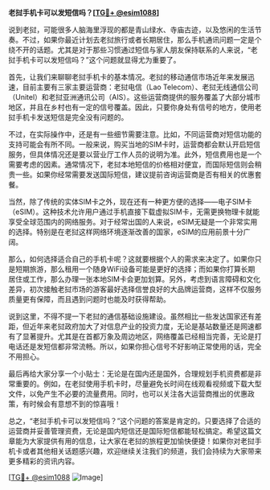 **老挝手机卡可以发短信吗？[[TG💪+ @esim1088](https://t.me/s/esim1088)]**

说到老挝，可能很多人脑海里浮现的都是青山绿水、寺庙古迹，以及悠闲的生活节奏。不过，如果你最近计划去老挝旅行或者长期居住，那么手机通讯问题一定是个绕不开的话题。尤其是对于那些习惯通过短信与家人朋友保持联系的人来说，“老挝手机卡可以发短信吗？”这个问题就显得尤为重要了。

首先，让我们来聊聊老挝手机卡的基本情况。老挝的移动通信市场近年来发展迅速，目前主要有三家主要运营商：老挝电信（Lao Telecom）、老挝无线通信公司（Unitel）和老挝亚洲通讯公司（AIS）。这些运营商提供的服务覆盖了大部分城市地区，并且在乡村也有一定的信号覆盖。因此，只要你身处有信号的地方，使用老挝手机卡发送短信是完全没有问题的。

不过，在实际操作中，还是有一些细节需要注意。比如，不同运营商对短信功能的支持可能会有所不同。一般来说，购买当地的SIM卡时，运营商都会默认开启短信服务，但具体情况还是要以营业厅工作人员的说明为准。此外，短信费用也是一个需要考虑的因素。通常情况下，老挝本地短信的价格相对便宜，而国际短信则会稍贵一些。如果你经常需要发送国际短信，建议提前咨询运营商是否有相关的优惠套餐。

当然，除了传统的实体SIM卡之外，现在还有一种更方便的选择——电子SIM卡（eSIM）。这种技术允许用户通过手机直接下载虚拟SIM卡，无需更换物理卡就能享受全球范围内的网络服务。对于经常出国的人来说，eSIM无疑是一个非常实用的选择。特别是在老挝这样网络环境逐渐改善的国家，eSIM的应用前景十分广阔。

那么，如何选择适合自己的手机卡呢？这就要根据个人的需求来决定了。如果你只是短期旅游，那么租用一个随身WiFi设备可能是更好的选择；而如果你打算长期居住或工作，那么办理一张本地SIM卡会更加划算。另外，考虑到语言障碍和文化差异，初次接触老挝市场的游客最好选择信誉良好的大品牌运营商，这样不仅服务质量更有保障，而且遇到问题时也能及时获得帮助。

说到这里，不得不提一下老挝的通信基础设施建设。虽然相比一些发达国家还有差距，但近年来老挝政府加大了对信息产业的投资力度，无论是基站数量还是网速都有了显著提升。尤其是在首都万象及周边地区，网络覆盖已经相当完善，无论是打电话还是发短信都非常流畅。所以，如果你担心信号不好影响正常使用的话，完全不用担心。

最后再给大家分享一个小贴士：无论是在国内还是国外，合理规划手机资费都是非常重要的。例如，在老挝使用手机卡时，尽量避免长时间在线观看视频或下载大型文件，以免产生不必要的流量费用。同时，也可以关注各大运营商推出的优惠政策，有时候会有意想不到的惊喜哦！

总之，“老挝手机卡可以发短信吗？”这个问题的答案是肯定的。只要选择了合适的运营商并妥善管理资费，无论是国内短信还是国际短信都能轻松搞定。希望这篇文章能为大家提供有用的信息，让大家在老挝的旅程更加愉快便捷！如果你对老挝手机卡或者其他相关话题感兴趣，欢迎继续关注我们的频道，我们会持续为大家带来更多精彩的资讯内容。

[[TG💪+ @esim1088](https://t.me/s/esim1088) ![Image](https://i.postimg.cc/4NQfJmqS/Snipaste-2025-05-13-00-14-12.png)]